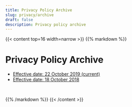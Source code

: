 ```yaml
---
title: Privacy Policy Archive
slug: privacy/archive
draft: false
description: Privacy policy archive
---
```


{{< content top=16 width=narrow >}}
{{% markdown %}}
# Privacy Policy Archive

* [Effective date: 22 October 2019 (current)](/privacy/archive/20191022)
* [Effective date: 18 October 2018](/privacy/archive/20181018)

<br/>

{{% /markdown %}}
{{< /content >}}
